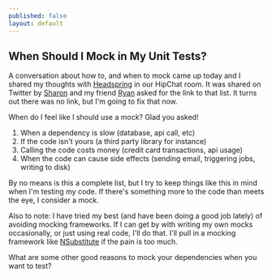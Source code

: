 ```yaml
---
published: false
layout: default
---
```


## When Should I Mock in My Unit Tests?

A conversation about how to, and when to mock came up today and I shared my thoughts with [Headspring](http://www.headspring.com) in our HipChat room. It was shared on Twitter by [Sharon](http://twitter.com/scichelli) and my friend [Ryan](http://twitter.com/rauhryan) asked for the link to that list. It turns out there was no link, but I'm going to fix that now.

When do I feel like I should use a mock? Glad you asked!

1. When a dependency is slow (database, api call, etc)
1. If the code isn't yours (a third party library for instance)
1. Calling the code costs money (credit card transactions, api usage)
1. When the code can cause side effects (sending email, triggering jobs, writing to disk)

By no means is this a complete list, but I try to keep things like this in mind when I'm testing my code. If there's something more to the code than meets the eye, I consider a mock.

Also to note: I have tried my best (and have been doing a good job lately) of avoiding mocking frameworks. If I can get by with writing my own mocks occasionally, or just using real code, I'll do that. I'll pull in a mocking framework like [NSubstitute](http://nsubstitute.github.io/) if the pain is too much.

What are some other good reasons to mock your dependencies when you want to test?
